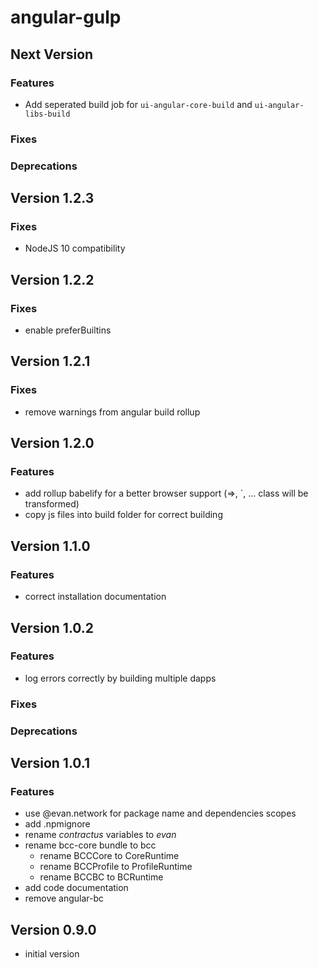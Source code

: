 # angular-gulp

## Next Version
### Features
- Add seperated build job for `ui-angular-core-build` and `ui-angular-libs-build`

### Fixes
### Deprecations

## Version 1.2.3
### Fixes
- NodeJS 10 compatibility

## Version 1.2.2
### Fixes
- enable preferBuiltins

## Version 1.2.1
### Fixes
- remove warnings from angular build rollup

## Version 1.2.0
### Features
- add rollup babelify for a better browser support (=>, \`, ... class will be transformed)
- copy js files into build folder for correct building

## Version 1.1.0
### Features
- correct installation documentation

## Version 1.0.2
### Features
- log errors correctly by building multiple dapps

### Fixes
### Deprecations

## Version 1.0.1
### Features
- use @evan.network for package name and dependencies scopes
- add .npmignore
- rename *contractus* variables to *evan*
- rename bcc-core bundle to bcc
  - rename BCCCore to CoreRuntime
  - rename BCCProfile to ProfileRuntime
  - rename BCCBC to BCRuntime
- add code documentation
- remove angular-bc

## Version 0.9.0
- initial version